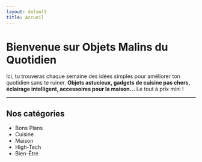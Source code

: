 ```yaml
---
layout: default
title: Accueil
---
```

# Bienvenue sur Objets Malins du Quotidien

Ici, tu trouveras chaque semaine des idées simples pour améliorer ton quotidien sans te ruiner.
**Objets astucieux, gadgets de cuisine pas chers, éclairage intelligent, accessoires pour la maison...**
Le tout à prix mini !

---

## Nos catégories
- Bons Plans
- Cuisine
- Maison
- High-Tech
- Bien-Être
